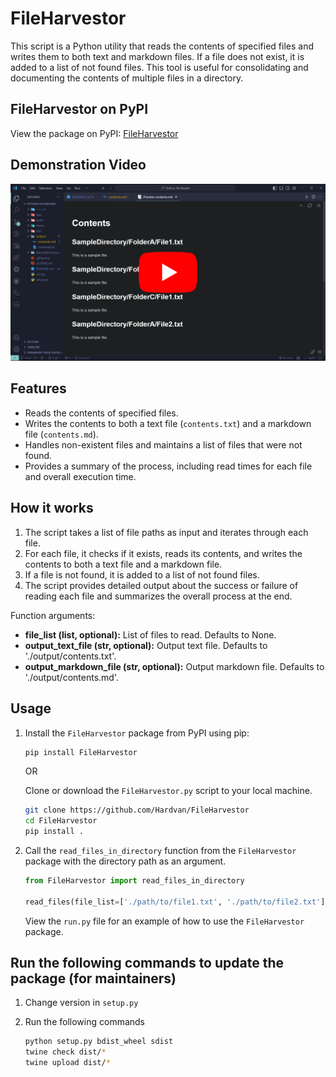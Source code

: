 # FileHarvestor

This script is a Python utility that reads the contents of specified files and writes them to both text and markdown files. If a file does not exist, it is added to a list of not found files. This tool is useful for consolidating and documenting the contents of multiple files in a directory.

## FileHarvestor on PyPI

View the package on PyPI: [FileHarvestor](https://pypi.org/project/FileHarvestor/)

## Demonstration Video

[![FileHarvestor Demonstration](./demo/thumbnail2.png)](https://youtu.be/9wgHg_YINWo?si=q4RWUkmS1w9ic5Vl)

## Features

- Reads the contents of specified files.
- Writes the contents to both a text file (`contents.txt`) and a markdown file (`contents.md`).
- Handles non-existent files and maintains a list of files that were not found.
- Provides a summary of the process, including read times for each file and overall execution time.

## How it works

1. The script takes a list of file paths as input and iterates through each file.
2. For each file, it checks if it exists, reads its contents, and writes the contents to both a text file and a markdown file.
3. If a file is not found, it is added to a list of not found files.
4. The script provides detailed output about the success or failure of reading each file and summarizes the overall process at the end.

Function arguments:

- **file_list (list, optional):** List of files to read. Defaults to None.
- **output_text_file (str, optional):** Output text file. Defaults to './output/contents.txt'.
- **output_markdown_file (str, optional):** Output markdown file. Defaults to './output/contents.md'.

## Usage

1. Install the `FileHarvestor` package from PyPI using pip:

   ```bash
   pip install FileHarvestor
   ```

   OR

   Clone or download the `FileHarvestor.py` script to your local machine.

   ```bash
   git clone https://github.com/Hardvan/FileHarvestor
   cd FileHarvestor
   pip install .
   ```

2. Call the `read_files_in_directory` function from the `FileHarvestor` package with the directory path as an argument.

   ```python
   from FileHarvestor import read_files_in_directory

   read_files(file_list=['./path/to/file1.txt', './path/to/file2.txt'], output_text_file='./output/contents.txt', output_markdown_file='./output/contents.md')
   ```

   View the `run.py` file for an example of how to use the `FileHarvestor` package.

## Run the following commands to update the package (for maintainers)

1. Change version in `setup.py`
2. Run the following commands

   ```bash
   python setup.py bdist_wheel sdist
   twine check dist/*
   twine upload dist/*
   ```
